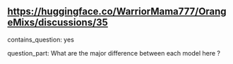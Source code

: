## https://huggingface.co/WarriorMama777/OrangeMixs/discussions/35

contains_question: yes

question_part: What are the major difference between each model here ?